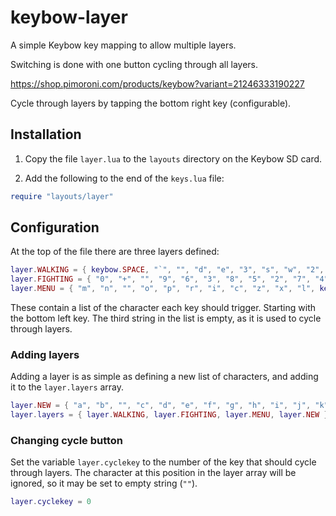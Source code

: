 keybow-layer
============

A simple Keybow key mapping to allow multiple layers.

Switching is done with one button cycling through all layers.

https://shop.pimoroni.com/products/keybow?variant=21246333190227

Cycle through layers by tapping the bottom right key (configurable).

Installation
------------

1. Copy the file `layer.lua` to the `layouts` directory on the Keybow SD
   card.

1. Add the following to the end of the `keys.lua` file:

```lua
require "layouts/layer"
```

Configuration
-------------

At the top of the file there are three layers defined:

```lua
layer.WALKING = { keybow.SPACE, "`", "", "d", "e", "3", "s", "w", "2", "a", "q", "1" }
layer.FIGHTING = { "0", "+", "", "9", "6", "3", "8", "5", "2", "7", "4", "1" }
layer.MENU = { "m", "n", "", "o", "p", "r", "i", "c", "z", "x", "l", keybow.ESC }
```

These contain a list of the character each key should trigger. Starting
with the bottom left key. The third string in the list is empty, as it is used
to cycle through layers.

### Adding layers

Adding a layer is as simple as defining a new list of characters, and adding
it to the `layer.layers` array.

```lua
layer.NEW = { "a", "b", "", "c", "d", "e", "f", "g", "h", "i", "j", "k" }
layer.layers = { layer.WALKING, layer.FIGHTING, layer.MENU, layer.NEW }
```

### Changing cycle button

Set the variable `layer.cyclekey` to the number of the key that should cycle
through layers. The character at this position in the layer array will be
ignored, so it may be set to empty string (`""`).

```lua
layer.cyclekey = 0
```

